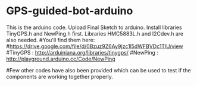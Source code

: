 # GPS-guided-bot-arduino

This is the arduino code. Upload Final Sketch to arduino. Install libraries TinyGPS.h and NewPing.h first.
Libraries HMC5883L.h and I2Cdev.h are also needed.
#You'll find them here:
#https://drive.google.com/file/d/0Bzuz9Z6Ay9jzc1l5dWFBVDc1TlU/view
#TinyGPS : http://arduiniana.org/libraries/tinygps/
#NewPing : http://playground.arduino.cc/Code/NewPing

#Few other codes have also been provided which can be used to test if the components are working together properly.
